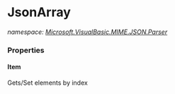 ﻿# JsonArray
_namespace: [Microsoft.VisualBasic.MIME.JSON.Parser](./index.md)_






### Properties

#### Item
Gets/Set elements by index
